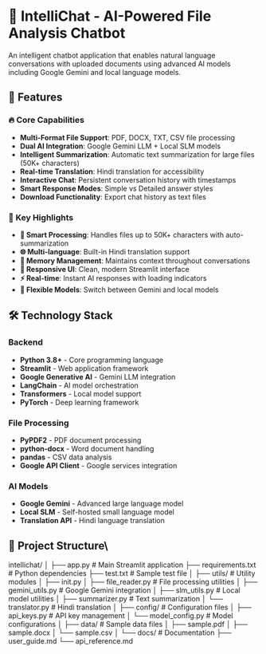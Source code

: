 # 🤖 IntelliChat - AI-Powered File Analysis Chatbot

An intelligent chatbot application that enables natural language conversations with uploaded documents using advanced AI models including Google Gemini and local language models.

## 🚀 Features

### 🔥 Core Capabilities
- **Multi-Format File Support**: PDF, DOCX, TXT, CSV file processing
- **Dual AI Integration**: Google Gemini LLM + Local SLM models
- **Intelligent Summarization**: Automatic text summarization for large files (50K+ characters)
- **Real-time Translation**: Hindi translation for accessibility
- **Interactive Chat**: Persistent conversation history with timestamps
- **Smart Response Modes**: Simple vs Detailed answer styles
- **Download Functionality**: Export chat history as text files

### 🎯 Key Highlights
- **🧠 Smart Processing**: Handles files up to 50K+ characters with auto-summarization
- **🌐 Multi-language**: Built-in Hindi translation support
- **💬 Memory Management**: Maintains context throughout conversations
- **📱 Responsive UI**: Clean, modern Streamlit interface
- **⚡ Real-time**: Instant AI responses with loading indicators
- **🔄 Flexible Models**: Switch between Gemini and local models

## 🛠️ Technology Stack

### Backend
- **Python 3.8+** - Core programming language
- **Streamlit** - Web application framework
- **Google Generative AI** - Gemini LLM integration
- **LangChain** - AI model orchestration
- **Transformers** - Local model support
- **PyTorch** - Deep learning framework

### File Processing
- **PyPDF2** - PDF document processing
- **python-docx** - Word document handling
- **pandas** - CSV data analysis
- **Google API Client** - Google services integration

### AI Models
- **Google Gemini** - Advanced large language model
- **Local SLM** - Self-hosted small language model
- **Translation API** - Hindi language translation

## 📁 Project Structure\
intellichat/
│
├── app.py                 # Main Streamlit application
├── requirements.txt       # Python dependencies
├── test.txt              # Sample test file
│
├── utils/                # Utility modules
│   ├── init.py
│   ├── file_reader.py    # File processing utilities
│   ├── gemini_utils.py   # Google Gemini integration
│   ├── slm_utils.py      # Local model utilities
│   ├── summarizer.py     # Text summarization
│   └── translator.py     # Hindi translation
│
├── config/               # Configuration files
│   ├── api_keys.py       # API key management
│   └── model_config.py   # Model configurations
│
├── data/                 # Sample data files
│   ├── sample.pdf
│   ├── sample.docx
│   └── sample.csv
│
└── docs/                 # Documentation
├── user_guide.md
└── api_reference.md
